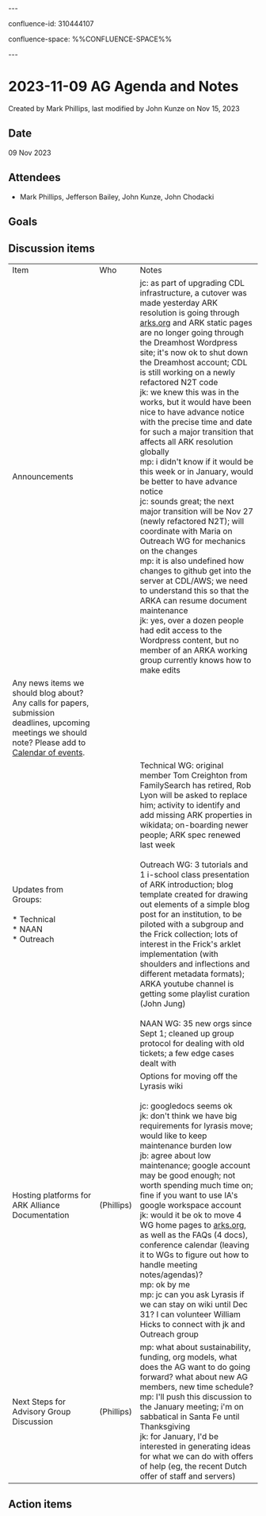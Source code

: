 \---

confluence-id: 310444107

confluence-space: %%CONFLUENCE-SPACE%%

\---

2023-11-09 AG Agenda and Notes
==============================

Created by Mark Phillips, last modified by John Kunze on Nov 15, 2023

Date
----

09 Nov 2023

Attendees
---------

*   Mark Phillips, Jefferson Bailey, John Kunze, John Chodacki

Goals
-----

Discussion items
----------------

|     |     |     |
| --- | --- | --- |
| Item | Who | Notes |
| Announcements |     | jc: as part of upgrading CDL infrastructure, a cutover was made yesterday ARK resolution is going through [arks.org](http://arks.org) and ARK static pages are no longer going through the Dreamhost Wordpress site; it's now ok to shut down the Dreamhost account; CDL is still working on a newly refactored N2T code  <br>jk: we knew this was in the works, but it would have been nice to have advance notice with the precise time and date for such a major transition that affects all ARK resolution globally  <br>mp: i didn't know if it would be this week or in January, would be better to have advance notice  <br>jc: sounds great; the next major transition will be Nov 27 (newly refactored N2T); will coordinate with Maria on Outreach WG for mechanics on the changes  <br>mp: it is also undefined how changes to github get into the server at CDL/AWS; we need to understand this so that the ARKA can resume document maintenance  <br>jk: yes, over a dozen people had edit access to the Wordpress content, but no member of an ARKA working group currently knows how to make edits |
| Any news items we should blog about? Any calls for papers, submission deadlines, upcoming meetings we should note? Please add to [Calendar of events](Calendar-of-events_208341505.html). |     |     |
| Updates from Groups:<br><br>*   Technical <br>*   NAAN<br>*   Outreach |     | Technical WG: original member Tom Creighton from FamilySearch has retired, Rob Lyon will be asked to replace him; activity to identify and add missing ARK properties in wikidata; on-boarding newer people; ARK spec renewed last week<br><br>Outreach WG: 3 tutorials and 1 i-school class presentation of ARK introduction; blog template created for drawing out elements of a simple blog post for an institution, to be piloted with a subgroup and the Frick collection; lots of interest in the Frick's arklet implementation (with shoulders and inflections and different metadata formats); ARKA youtube channel is getting some playlist curation (John Jung)<br><br>NAAN WG: 35 new orgs since Sept 1; cleaned up group protocol for dealing with old tickets; a few edge cases dealt with |
| Hosting platforms for ARK Alliance Documentation | (Phillips) | Options for moving off the Lyrasis wiki<br><br>jc: googledocs seems ok  <br>jk: don't think we have big requirements for lyrasis move; would like to keep maintenance burden low  <br>jb: agree about low maintenance; google account may be good enough; not worth spending much time on; fine if you want to use IA's google workspace account  <br>jk: would it be ok to move 4 WG home pages to [arks.org](http://arks.org), as well as the FAQs (4 docs), conference calendar (leaving it to WGs to figure out how to handle meeting notes/agendas)?  <br>mp: ok by me  <br>mp: jc can you ask Lyrasis if we can stay on wiki until Dec 31? I can volunteer William Hicks to connect with jk and Outreach group |
| Next Steps for Advisory Group Discussion | (Phillips) | mp: what about sustainability, funding, org models, what does the AG want to do going forward? what about new AG members, new time schedule?  <br>mp: I'll push this discussion to the January meeting; i'm on sabbatical in Santa Fe until Thanksgiving  <br>jk: for January, I'd be interested in generating ideas for what we can do with offers of help (eg, the recent Dutch offer of staff and servers) |

Action items
------------